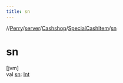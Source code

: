```yaml
---
title: sn
---
```

//[Perry](../../../../index.html)/[server](../../index.html)/[Cashshop](../index.html)/[SpecialCashItem](index.html)/[sn](sn.html)



# sn



[jvm]\
val [sn](sn.html): [Int](https://kotlinlang.org/api/latest/jvm/stdlib/kotlin/-int/index.html)




